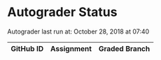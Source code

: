 # Autograder Status
Autograder last run at: October 28, 2018 at 07:40

| GitHub ID | Assignment | Graded Branch |
|-----------|------------|---------------|
